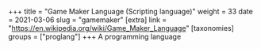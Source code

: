 +++
title = "Game Maker Language (Scripting language)"
weight = 33
date = 2021-03-06
slug = "gamemaker"
[extra]
link = "https://en.wikipedia.org/wiki/Game_Maker_Language"
[taxonomies]
groups = ["proglang"]
+++
A programming language


